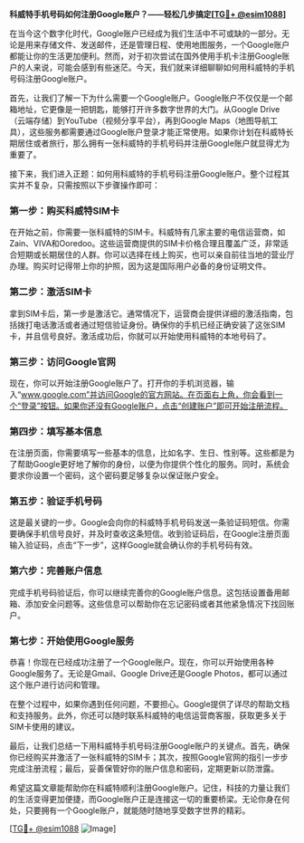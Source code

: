 **科威特手机号码如何注册Google账户？——轻松几步搞定[[TG💪+ @esim1088](https://t.me/s/esim1088)]**

在当今这个数字化时代，Google账户已经成为我们生活中不可或缺的一部分。无论是用来存储文件、发送邮件，还是管理日程、使用地图服务，一个Google账户都能让你的生活更加便利。然而，对于初次尝试在国外使用手机卡注册Google账户的人来说，可能会感到有些迷茫。今天，我们就来详细聊聊如何用科威特的手机号码注册Google账户。

首先，让我们了解一下为什么需要一个Google账户。Google账户不仅仅是一个邮箱地址，它更像是一把钥匙，能够打开许多数字世界的大门。从Google Drive（云端存储）到YouTube（视频分享平台），再到Google Maps（地图导航工具），这些服务都需要通过Google账户登录才能正常使用。如果你计划在科威特长期居住或者旅行，那么拥有一张科威特的手机号码并注册Google账户就显得尤为重要了。

接下来，我们进入正题：如何用科威特的手机号码注册Google账户。整个过程其实并不复杂，只需按照以下步骤操作即可：

### 第一步：购买科威特SIM卡

在开始之前，你需要一张科威特的SIM卡。科威特有几家主要的电信运营商，如Zain、VIVA和Ooredoo。这些运营商提供的SIM卡价格合理且覆盖广泛，非常适合短期或长期居住的人群。你可以选择在线上购买，也可以亲自前往当地的营业厅办理。购买时记得带上你的护照，因为这是国际用户必备的身份证明文件。

### 第二步：激活SIM卡

拿到SIM卡后，第一步是激活它。通常情况下，运营商会提供详细的激活指南，包括拨打电话激活或者通过短信验证身份。确保你的手机已经正确安装了这张SIM卡，并且信号良好。激活成功后，你就可以开始使用科威特的本地号码了。

### 第三步：访问Google官网

现在，你可以开始注册Google账户了。打开你的手机浏览器，输入“www.google.com”并访问Google的官方网站。在页面右上角，你会看到一个“登录”按钮。如果你还没有Google账户，点击“创建账户”即可开始注册流程。

### 第四步：填写基本信息

在注册页面，你需要填写一些基本的信息，比如名字、生日、性别等。这些都是为了帮助Google更好地了解你的身份，以便为你提供个性化的服务。同时，系统会要求你设置一个密码，这个密码要足够复杂以保证账户安全。

### 第五步：验证手机号码

这是最关键的一步。Google会向你的科威特手机号码发送一条验证码短信。你需要确保手机信号良好，并及时查收这条短信。收到验证码后，在Google注册页面输入验证码，点击“下一步”，这样Google就会确认你的手机号码有效。

### 第六步：完善账户信息

完成手机号码验证后，你可以继续完善你的Google账户信息。这包括设置备用邮箱、添加安全问题等。这些信息可以帮助你在忘记密码或者其他紧急情况下找回账户。

### 第七步：开始使用Google服务

恭喜！你现在已经成功注册了一个Google账户。现在，你可以开始使用各种Google服务了。无论是Gmail、Google Drive还是Google Photos，都可以通过这个账户进行访问和管理。

在整个过程中，如果你遇到任何问题，不要担心。Google提供了详尽的帮助文档和支持服务。此外，你还可以随时联系科威特的电信运营商客服，获取更多关于SIM卡使用的建议。

最后，让我们总结一下用科威特手机号码注册Google账户的关键点。首先，确保你已经购买并激活了一张科威特的SIM卡；其次，按照Google官网的指引一步步完成注册流程；最后，妥善保管好你的账户信息和密码，定期更新以防泄露。

希望这篇文章能帮助你在科威特顺利注册Google账户。记住，科技的力量让我们的生活变得更加便捷，而Google账户正是连接这一切的重要桥梁。无论你身在何处，只要拥有一个Google账户，就能随时随地享受数字世界的精彩。

[[TG💪+ @esim1088](https://t.me/s/esim1088) ![Image](https://i.postimg.cc/4NQfJmqS/Snipaste-2025-05-13-00-14-12.png)]
